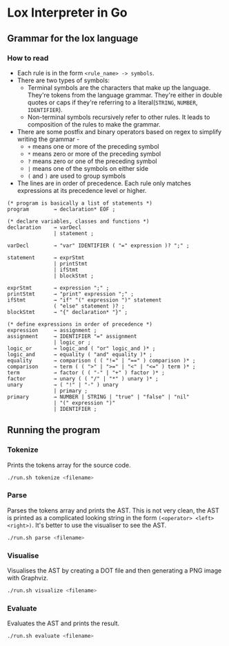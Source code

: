 # Lox Interpreter in Go


## Grammar for the lox language

### How to read

- Each rule is in the form `<rule_name> -> symbols`.
- There are two types of symbols:
  - Terminal symbols are the characters that make up the language. They're tokens from the language grammar. They're either in double quotes or caps if they're referring to a literal(`STRING`, `NUMBER`, `IDENTIFIER`).
  - Non-terminal symbols recursively refer to other rules. It leads to composition of the rules to make the grammar.
- There are some postfix and binary operators based on regex to simplify writing the grammar -
  - `+` means one or more of the preceding symbol
  - `*` means zero or more of the preceding symbol
  - `?` means zero or one of the preceding symbol
  - `|` means one of the symbols on either side
  - `(` and `)` are used to group symbols
- The lines are in order of precedence. Each rule only matches expressions at
  its precedence level or higher.

```ebnf
(* program is basically a list of statements *)
program        → declaration* EOF ;

(* declare variables, classes and functions *)
declaration    → varDecl
               | statement ;

varDecl        → "var" IDENTIFIER ( "=" expression )? ";" ;

statement      → exprStmt
               | printStmt
               | ifStmt
               | blockStmt ;

exprStmt       → expression ";" ;
printStmt      → "print" expression ";" ;
ifStmt         → "if" "(" expression ")" statement
               ( "else" statement )? ;
blockStmt      → "{" declaration* "}" ;

(* define expressions in order of precedence *)
expression     → assignment ;
assignment     → IDENTIFIER "=" assignment
               | logic_or ;
logic_or       → logic_and ( "or" logic_and )* ;
logic_and      → equality ( "and" equality )* ;
equality       → comparison ( ( "!=" | "==" ) comparison )* ;
comparison     → term ( ( ">" | ">=" | "<" | "<=" ) term )* ;
term           → factor ( ( "-" | "+" ) factor )* ;
factor         → unary ( ( "/" | "*" ) unary )* ;
unary          → ( "!" | "-" ) unary
               | primary ;
primary        → NUMBER | STRING | "true" | "false" | "nil"
               | "(" expression ")" 
               | IDENTIFIER ;
```


## Running the program

### Tokenize

Prints the tokens array for the source code.

```sh
./run.sh tokenize <filename>
```

### Parse

Parses the tokens array and prints the AST. This is not very clean, the AST is printed as a complicated looking string in the form `(<operator> <left> <right>)`. It's better to use the visualiser to see the AST.

```sh
./run.sh parse <filename>
```

### Visualise

Visualises the AST by creating a DOT file and then generating a PNG image with Graphviz.

```sh
./run.sh visualize <filename>
```

### Evaluate

Evaluates the AST and prints the result.

```sh
./run.sh evaluate <filename>
```
